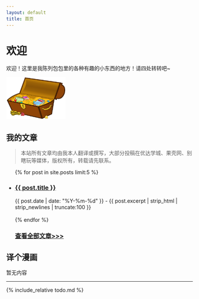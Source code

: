 ```yaml
---
layout: default
title: 首页
---
```


# 欢迎

欢迎！这里是我陈列包包里的各种有趣的小东西的地方！请四处转转吧~

<img src="/img/treasure-161753.svg" width="32%" />

## 我的文章

> 本站所有文章均由我本人翻译或撰写，大部分投稿在优达学城、果壳网、别瞎玩等媒体，版权所有，转载请先联系。

<ul>
  {% for post in site.posts limit:5 %}
    <li>
      <h3><a href="{{ post.url }}">{{ post.title }}</a></h3> {{ post.date | date: "%Y-%m-%d" }} - {{ post.excerpt | strip_html | strip_newlines | truncate:100 }}
      <br><br>
    </li>
  {% endfor %}
  <h3><a href="https://oicebot.github.io/titles"> 查看全部文章>>> </a></h3>

</ul>

## 译个漫画

暂无内容

----

{% include_relative todo.md %}
